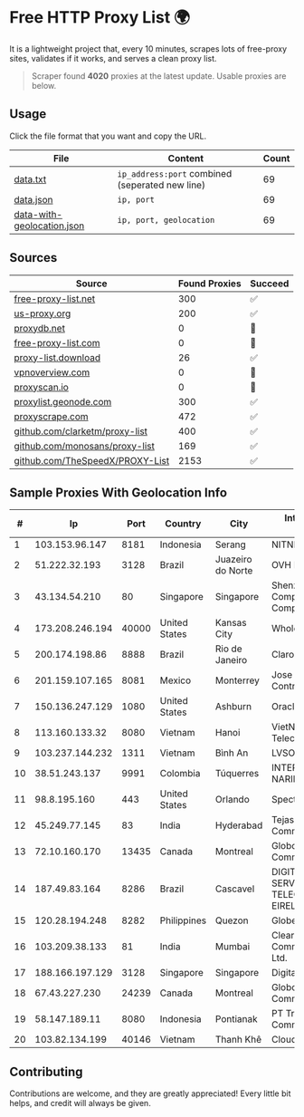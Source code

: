 
# Free HTTP Proxy List 🌍

It is a lightweight project that, every 10 minutes, scrapes lots of free-proxy sites, validates if it works, and serves a clean proxy list.


> Scraper found **4020** proxies at the latest update. Usable proxies are below.

## Usage

Click the file format that you want and copy the URL.


|File|Content|Count|
|----|-------|-----|
|[data.txt](https://raw.githubusercontent.com/themiralay/Proxy-List-World/master/data.txt)|`ip_address:port` combined (seperated new line)|69|
|[data.json](https://raw.githubusercontent.com/themiralay/Proxy-List-World/master/data.json)|`ip, port`|69|
|[data-with-geolocation.json](https://raw.githubusercontent.com/themiralay/Proxy-List-World/master/data-with-geolocation.json)|`ip, port, geolocation`|69|

## Sources

|Source|Found Proxies|Succeed|
|------|-------------|-------|
|[free-proxy-list.net](https://free-proxy-list.net)|300|✅|
|[us-proxy.org](https://www.us-proxy.org)|200|✅|
|[proxydb.net](http://proxydb.net)|0|🚫|
|[free-proxy-list.com](https://free-proxy-list.com/?page=&port=&type%5B%5D=http&type%5B%5D=https&up_time=0&search=Search)|0|🚫|
|[proxy-list.download](https://www.proxy-list.download/HTTP)|26|✅|
|[vpnoverview.com](https://vpnoverview.com/privacy/anonymous-browsing/free-proxy-servers)|0|🚫|
|[proxyscan.io](https://www.proxyscan.io)|0|🚫|
|[proxylist.geonode.com](https://proxylist.geonode.com/api/proxy-list?limit=300&page=1&sort_by=lastChecked&sort_type=desc&protocols=http,https)|300|✅|
|[proxyscrape.com](https://api.proxyscrape.com/v2/?request=displayproxies&protocol=http&timeout=10000&country=all&ssl=all&anonymity=all)|472|✅|
|[github.com/clarketm/proxy-list](https://raw.githubusercontent.com/clarketm/proxy-list/master/proxy-list-raw.txt)|400|✅|
|[github.com/monosans/proxy-list](https://raw.githubusercontent.com/monosans/proxy-list/main/proxies/http.txt)|169|✅|
|[github.com/TheSpeedX/PROXY-List](https://raw.githubusercontent.com/TheSpeedX/PROXY-List/master/http.txt)|2153|✅|


## Sample Proxies With Geolocation Info

|#|Ip|Port|Country|City|Internet Service Provider|
|-|--|----|-------|----|-------------------------|
|1|103.153.96.147|8181|Indonesia|Serang|NITNET|
|2|51.222.32.193|3128|Brazil|Juazeiro do Norte|OVH Hosting|
|3|43.134.54.210|80|Singapore|Singapore|Shenzhen Tencent Computer Systems Company Limited|
|4|173.208.246.194|40000|United States|Kansas City|WholeSale Internet|
|5|200.174.198.86|8888|Brazil|Rio de Janeiro|Claro S.A|
|6|201.159.107.165|8081|Mexico|Monterrey|Jose Miguel Macias Contreras|
|7|150.136.247.129|1080|United States|Ashburn|Oracle Corporation|
|8|113.160.133.32|8080|Vietnam|Hanoi|VietNam Post and Telecom Corporation|
|9|103.237.144.232|1311|Vietnam|Bình An|LVSOFT|
|10|38.51.243.137|9991|Colombia|Túquerres|INTERCOMM DE NARIÑO SAS|
|11|98.8.195.160|443|United States|Orlando|Spectrum|
|12|45.249.77.145|83|India|Hyderabad|Tejasri Communications|
|13|72.10.160.170|13435|Canada|Montreal|GloboTech Communications|
|14|187.49.83.164|8286|Brazil|Cascavel|DIGITAL DESIGN SERVIÇOS DE TELECOMUNICAÇÕES EIRELI|
|15|120.28.194.248|8282|Philippines|Quezon|Globe Telecom|
|16|103.209.38.133|81|India|Mumbai|Clear Beam Communications Pvt. Ltd.|
|17|188.166.197.129|3128|Singapore|Singapore|DigitalOcean, LLC|
|18|67.43.227.230|24239|Canada|Montreal|GloboTech Communications|
|19|58.147.189.11|8080|Indonesia|Pontianak|PT Transhybrid Communication|
|20|103.82.134.199|40146|Vietnam|Thanh Khê|Cloudfly Corporation|



## Contributing

Contributions are welcome, and they are greatly appreciated! Every
little bit helps, and credit will always be given.

